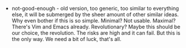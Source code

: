 - not-good-enough - old version, too generic, too similar to everything else, it
  will be submerged by the sheer amount of other similar ideas. Why even bother
  if this is so simple. Minimal? Not usable. Maximal? There's Vim and Emacs
  already. Revolutionary? Maybe this should be our choice, the revolution. The
  risks are high and it can fail. But this is the only way. We need a bit of
  luck, that's all.
